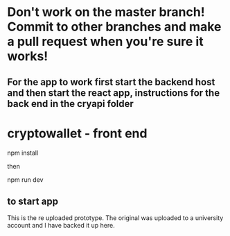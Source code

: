 # Don't work on the master branch! Commit to other branches and make a pull request when you're sure it works!

## For the app to work first start the backend host and then start the react app, instructions for the back end in the cryapi folder


# cryptowallet - front end

npm install

then 

npm run dev

to start app
------------------------------------
This is the re uploaded prototype. The original was uploaded to a university account and I have backed it up here.
